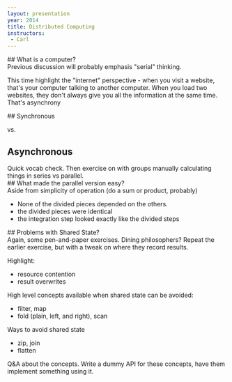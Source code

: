 ```yaml
---
layout: presentation
year: 2014
title: Distributed Computing
instructors:
 - Carl
---
```

<section markdown="block">
## What is a computer?

<aside class="notes" markdown="block">
Previous discussion will probably emphasis "serial" thinking.

This time highlight the "internet" perspective - when you visit
a website, that's your computer talking to another computer.  When
you load two websites, they don't always give you all the information
at the same time.  That's asynchrony
</aside>
</section>

<section markdown="block">
## Synchronous

vs.

## Asynchronous
<aside class="notes" markdown="block">
Quick vocab check.  Then exercise on with groups manually calculating things
in series vs parallel.
</aside>

</section>

<section markdown="block">
## What made the parallel version easy?

<aside class="notes" markdown="block">
Aside from simplicity of operation (do a sum or product, probably)

- None of the divided pieces depended on the others.
- the divided pieces were identical
- the integration step looked exactly like the divided steps

</aside>
</section>

<section markdown="block">
## Problems with Shared State?

<aside class="notes" markdown="block">
Again, some pen-and-paper exercises.  Dining philosophers?  Repeat the
earlier exercise, but with a tweak on where they record results.

Highlight:

- resource contention
- result overwrites

</aside>
</section>

<section markdown="block">
High level concepts available when shared state can be avoided:

- filter, map
- fold (plain, left, and right), scan

Ways to avoid shared state

- zip, join
- flatten

<aside class="notes" markdown="block">
Q&A about the concepts.  Write a dummy API for these concepts, have them
implement something using it.
</aside>

</section>
